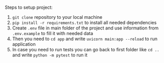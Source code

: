 Steps to setup project:
1. `git clone` repository to your local machine
2. `pip install -r requirements.txt` to install all needed dependencies
3. Create `.env` file in main folder of the project and use information from `.env.example` to fill it with needed data
4. Then you need to `cd app` and write `uvicorn main:app --reload` to run application
5. In case you need to run tests you can go back to first folder like `cd ..` and write `python -m pytest` to run it